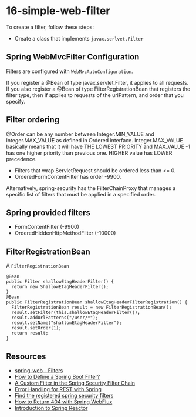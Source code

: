 # 16-simple-web-filter
To create a filter, follow these steps:

- Create a class that implements `javax.serlvet.Filter`

## Spring WebMvcFilter Configuration
Filters are configured with `WebMvcAutoConfiguration`. 

If you register a @Bean of type javax.servlet.Filter, it applies to all requests. If you also register a @Bean of type FilterRegistrationBean that registers the filter type, then if applies to requests of the urlPattern, and order that you specify.

## Filter ordering
@Order can be any number between Integer.MIN_VALUE and Integer.MAX_VALUE as defined in Ordered interface. Integer.MAX_VALUE basically means that it will have THE LOWEST PRIORITY and MAX_VALUE -1 has one higher priority than previous one. HIGHER value has LOWER precedence.

- Filters that wrap ServletRequest should be ordered less than <= 0.
- OrderedFormContentFilter has order -9900.

Alternatively, spring-security has the FilterChainProxy that manages a specific list of filters that must be applied in a specified order.

## Spring provided filters

- FormContentFilter (-9900)
- OrderedHiddenHttpMethodFilter (-10000) 

## FilterRegistrationBean
A `FilterRegistrationBean`

```
@Bean
public Filter shallowEtagHeaderFilter() {
  return new ShallowEtagHeaderFilter();
}
@Bean
public FilterRegistrationBean shallowEtagHeaderFilterRegistration() {
  FilterRegistrationBean result = new FilterRegistrationBean();
  result.setFilter(this.shallowEtagHeaderFilter());
  result.addUrlPatterns("/user/*");
  result.setName("shallowEtagHeaderFilter");
  result.setOrder(1);
  return result;
}
```

## Resources
- [spring-web - Filters](https://docs.spring.io/spring/docs/current/spring-framework-reference/web.html#filters)
- [How to Define a Spring Boot Filter?](https://www.baeldung.com/spring-boot-add-filter)
- [A Custom Filter in the Spring Security Filter Chain](https://www.baeldung.com/spring-security-custom-filter)
- [Error Handling for REST with Spring](https://www.baeldung.com/exception-handling-for-rest-with-spring)
- [Find the registered spring security filters](https://www.baeldung.com/spring-security-registered-filters)
- [How to Return 404 with Spring WebFlux](https://www.baeldung.com/spring-webflux-404)
- [Introduction to Spring Reactor](https://www.baeldung.com/spring-reactor)
